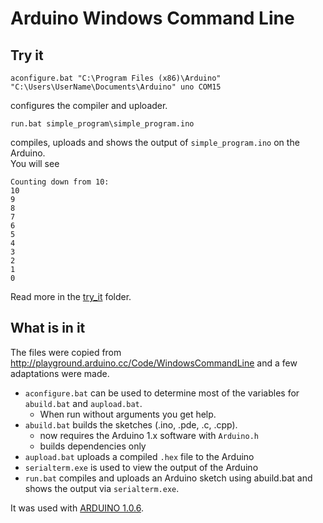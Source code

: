Arduino Windows Command Line
============================


Try it
------

	aconfigure.bat "C:\Program Files (x86)\Arduino" "C:\Users\UserName\Documents\Arduino" uno COM15

configures the compiler and uploader.

	run.bat simple_program\simple_program.ino

compiles, uploads and shows the output of `simple_program.ino` on the Arduino.  
You will see

	Counting down from 10:
	10
	9
	8
	7
	6
	5
	4
	3
	2
	1
	0

Read more in the [try_it](./try_it) folder.

What is in it
-------------

The files were copied from 
http://playground.arduino.cc/Code/WindowsCommandLine
and a few adaptations were made.

 - `aconfigure.bat` can be used to determine most of the variables for `abuild.bat` and `aupload.bat`.
	 - When run without arguments you get help.
 - `abuild.bat` builds the sketches (.ino, .pde, .c, .cpp).
	 - now requires the Arduino 1.x software with `Arduino.h` 	
	 - builds dependencies only
 - `aupload.bat` uploads a compiled `.hex` file to the Arduino 
 - `serialterm.exe` is used to view the output of the Arduino
 - `run.bat` compiles and uploads an Arduino sketch using abuild.bat and shows the output via `serialterm.exe`.

It was used with [ARDUINO 1.0.6](http://arduino.cc/en/Main/Software).
